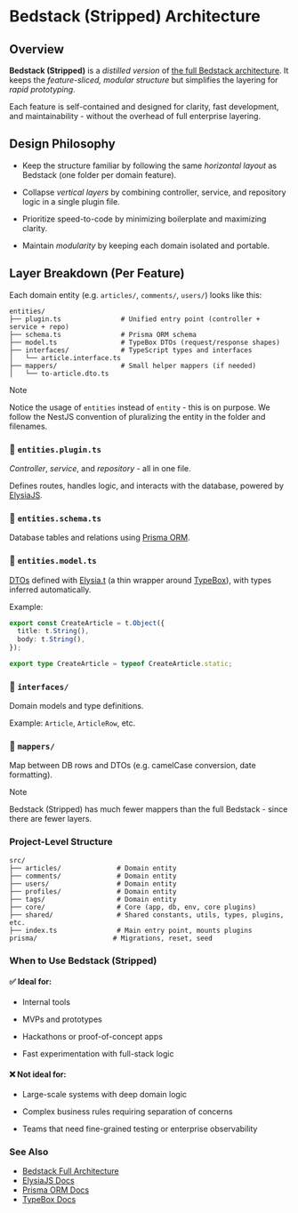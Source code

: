 # Bedstack (Stripped) Architecture

## Overview

**Bedstack (Stripped)** is a _distilled version_ of [the full Bedstack architecture](https://github.com/bedtime-coders/bedstack/blob/main/ARCHITECTURE.md). It keeps the _feature-sliced, modular structure_ but simplifies the layering for _rapid prototyping_.

Each feature is self-contained and designed for clarity, fast development, and maintainability - without the overhead of full enterprise layering.

## Design Philosophy

- Keep the structure familiar by following the same _horizontal layout_ as Bedstack (one folder per domain feature).

- Collapse _vertical layers_ by combining controller, service, and repository logic in a single plugin file.

- Prioritize speed-to-code by minimizing boilerplate and maximizing clarity.

- Maintain _modularity_ by keeping each domain isolated and portable.

## Layer Breakdown (Per Feature)

Each domain entity (e.g. `articles/`, `comments/`, `users/`) looks like this:

```plaintext
entities/
├── plugin.ts               # Unified entry point (controller + service + repo)
├── schema.ts               # Prisma ORM schema
├── model.ts                # TypeBox DTOs (request/response shapes)
├── interfaces/             # TypeScript types and interfaces
│   └── article.interface.ts
├── mappers/                # Small helper mappers (if needed)
│   └── to-article.dto.ts
```

> [!NOTE]
> Notice the usage of `entities` instead of `entity` - this is on purpose. We follow the NestJS convention of pluralizing the entity in the folder and filenames.

### 🧩 `entities.plugin.ts`

_Controller_, _service_, and _repository_ - all in one file.

Defines routes, handles logic, and interacts with the database, powered by [ElysiaJS](https://elysiajs.com).

### 🧬 `entities.schema.ts`

Database tables and relations using [Prisma ORM](https://www.prisma.io).

### 🧾 `entities.model.ts`

[DTOs](https://elysiajs.com/essential/best-practice.html#model) defined with [Elysia.t](https://elysiajs.com/essential/validation) (a thin wrapper around [TypeBox](https://github.com/sinclairzx81/typebox)), with types inferred automatically.

Example: 

```ts
export const CreateArticle = t.Object({
  title: t.String(),
  body: t.String(),
});

export type CreateArticle = typeof CreateArticle.static;
```

### 🧠 `interfaces/`

Domain models and type definitions.

Example: `Article`, `ArticleRow`, etc.

### 🔁 `mappers/`

Map between DB rows and DTOs (e.g. camelCase conversion, date formatting).

> [!NOTE]
> Bedstack (Stripped) has much fewer mappers than the full Bedstack - since there are fewer layers.

### Project-Level Structure

```plaintext
src/
├── articles/              # Domain entity
├── comments/              # Domain entity
├── users/                 # Domain entity
├── profiles/              # Domain entity
├── tags/                  # Domain entity
├── core/                  # Core (app, db, env, core plugins)
├── shared/                # Shared constants, utils, types, plugins, etc.
├── index.ts               # Main entry point, mounts plugins
prisma/                   # Migrations, reset, seed
```

### When to Use Bedstack (Stripped)

#### ✅ Ideal for:

- Internal tools

- MVPs and prototypes

- Hackathons or proof-of-concept apps

- Fast experimentation with full-stack logic

#### ❌ Not ideal for:

- Large-scale systems with deep domain logic

- Complex business rules requiring separation of concerns

- Teams that need fine-grained testing or enterprise observability

### See Also

- [Bedstack Full Architecture](https://github.com/bedtime-coders/bedstack/blob/main/ARCHITECTURE.md)
- [ElysiaJS Docs](https://elysiajs.com/docs)
- [Prisma ORM Docs](https://www.prisma.io/docs)
- [TypeBox Docs](https://typebox.io/docs)
